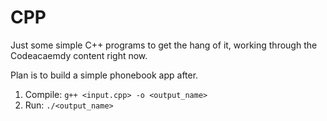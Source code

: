 # CPP

Just some simple C++ programs to get the hang of it, working through the Codeacaemdy content right now.

Plan is to build a simple phonebook app after.

1. Compile: `g++ <input.cpp> -o <output_name>`
1. Run: `./<output_name>`